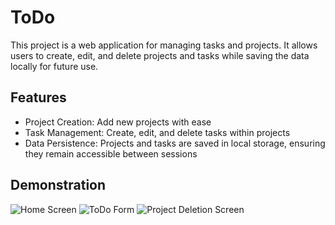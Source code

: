 # ToDo

This project is a web application for managing tasks and projects. It allows users to create, edit, and delete projects and tasks while saving the data locally for future use.

## Features

-   Project Creation: Add new projects with ease
-   Task Management: Create, edit, and delete tasks within projects
-   Data Persistence: Projects and tasks are saved in local storage, ensuring they remain accessible between sessions

## Demonstration

![Home Screen](https://imgur.com/LuQPMn5.png?raw=true)
![ToDo Form](https://i.imgur.com/lz8dkFJ.png?raw=true)
![Project Deletion Screen](https://i.imgur.com/RrcsBd6.png?raw=true)

